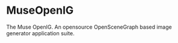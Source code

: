 # MuseOpenIG
The Muse OpenIG.  An opensource OpenSceneGraph based image generator application suite.
